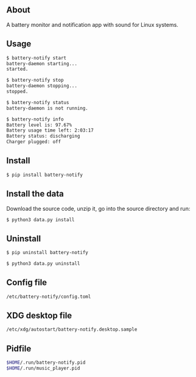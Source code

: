 ## About

A battery monitor and notification app with sound for Linux systems.

## Usage

```bash
$ battery-notify start
battery-daemon starting...
started.

$ battery-notify stop
battery-daemon stopping...
stopped.

$ battery-notify status
battery-daemon is not running.

$ battery-notify info
Battery level is: 97.67%
Battery usage time left: 2:03:17
Battery status: discharging
Charger plugged: off
```


## Install

```bash
$ pip install battery-notify
```

## Install the data

Download the source code, unzip it, go into the source directory and run:

```bash
$ python3 data.py install
```

## Uninstall

```bash
$ pip uninstall battery-notify

$ python3 data.py uninstall 
```

## Config file

```bash
/etc/battery-notify/config.toml
```

## XDG desktop file

```bash
/etc/xdg/autostart/battery-notify.desktop.sample
```

## Pidfile

```bash
$HOME/.run/battery-notify.pid
$HOME/.run/music_player.pid
```
